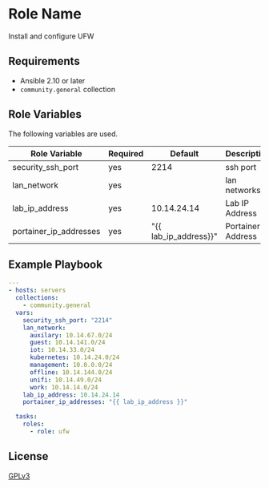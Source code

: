 Role Name
=========

Install and configure UFW

Requirements
------------

- Ansible 2.10 or later
- `community.general` collection

Role Variables
--------------

The following variables are used.

Role Variable | Required | Default | Description
------------- | -------- | ------- | ----------
security_ssh_port | yes | 2214 | ssh port
lan_network | yes | | lan networks
lab_ip_address | yes | 10.14.24.14 | Lab IP Address
portainer_ip_addresses | yes | "{{ lab_ip_address}}" | Portainer IP Address

Example Playbook
----------------

```yml
---
- hosts: servers
  collections:
    - community.general
  vars:
    security_ssh_port: "2214"
    lan_network:
      auxilary: 10.14.67.0/24
      guest: 10.14.141.0/24
      iot: 10.14.33.0/24
      kubernetes: 10.14.24.0/24
      management: 10.0.0.0/24
      offline: 10.14.144.0/24
      unifi: 10.14.49.0/24
      work: 10.14.14.0/24
    lab_ip_address: 10.14.24.14
    portainer_ip_addresses: "{{ lab_ip_address }}"

  tasks:
    roles:
      - role: ufw
```

License
-------

[GPLv3](LICENSE)
